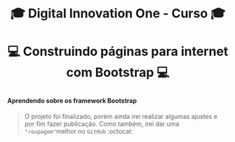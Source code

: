 # <p align="center">:mortar_board: Digital Innovation One - Curso :mortar_board:</p>
# <p align="center">:computer: Construindo páginas para internet com Bootstrap :computer:</p>

#### Aprendendo sobre os framework Bootstrap

> O projeto foi finalizado, porém ainda irei realizar algumas ajustes e por fim fazer publicação. Como também, irei dar uma `"roupagem"`melhor no `GitHub` :octocat:

